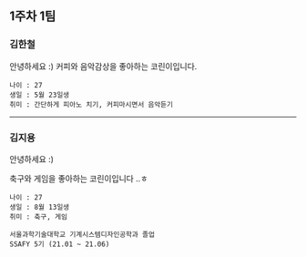 ## 1주차 1팀

### 김한철

안녕하세요 :)
커피와 음악감상을 좋아하는 코린이입니다.

```
나이 : 27
생일 : 5월 23일생
취미 : 간단하게 피아노 치기, 커피마시면서 음악듣기
```

---

### 김지용

안녕하세요 :)

축구와 게임을 좋아하는 코린이입니다 ..ㅎ

```
나이 : 27
생일 : 8월 13일생
취미 : 축구, 게임

서울과학기술대학교 기계시스템디자인공학과 졸업
SSAFY 5기 (21.01 ~ 21.06)
```

